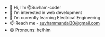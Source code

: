 - 👋 Hi, I’m @Suvham-coder
- 👀 I’m interested in web development
- 🌱 I’m currently learning Electrical Engineering 
- 📫 Reach me - suvhammandal30@gmail.com
- 😄 Pronouns: he/him

<!---
Suvham-coder/Suvham-coder is a ✨ special ✨ repository because its `README.md` (this file) appears on your GitHub profile.
You can click the Preview link to take a look at your changes.
--->
